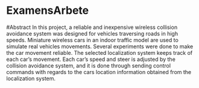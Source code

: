 # ExamensArbete
#Abstract
In this project, a reliable and inexpensive wireless collision avoidance system was designed for vehicles
traversing roads in high speeds. Miniature wireless cars in an indoor traffic model are used to
simulate real vehicles movements. Several experiments were done to make the car movement reliable.
The selected localization system keeps track of each car’s movement. Each car’s speed and steer is
adjusted by the collision avoidance system, and it is done through sending control commands with
regards to the cars location information obtained from the localization system.
